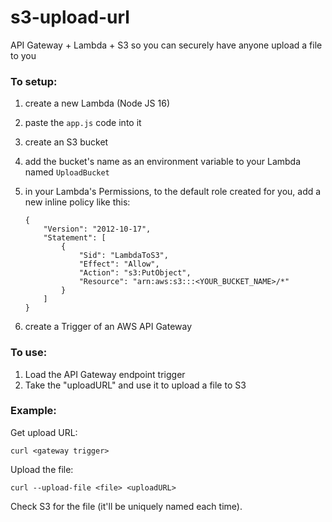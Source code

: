 # s3-upload-url
API Gateway + Lambda + S3 so you can securely have anyone upload a file to you

### To setup:

1. create a new Lambda (Node JS 16)

2. paste the `app.js` code into it

3. create an S3 bucket

4. add the bucket's name as an environment variable to your Lambda named `UploadBucket` 

5. in your Lambda's Permissions, to the default role created for you, add a new inline policy like this:

   ```
   {
       "Version": "2012-10-17",
       "Statement": [
           {
               "Sid": "LambdaToS3",
               "Effect": "Allow",
               "Action": "s3:PutObject",
               "Resource": "arn:aws:s3:::<YOUR_BUCKET_NAME>/*"
           }
       ]
   }
   ```

6. create a Trigger of an AWS API Gateway

### To use:

1. Load the API Gateway endpoint trigger
2. Take the "uploadURL" and use it to upload a file to S3

### Example:

Get upload URL:

`curl <gateway trigger>`

Upload the file:

`curl --upload-file <file> <uploadURL>`

Check S3 for the file (it'll be uniquely named each time).
